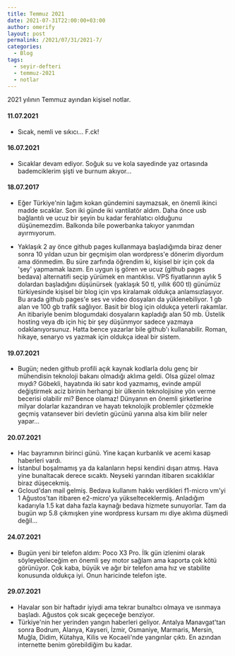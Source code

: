 ```yaml
---
title: Temmuz 2021
date: 2021-07-31T22:00:00+03:00
author: omerify
layout: post
permalink: /2021/07/31/2021-7/
categories:
  - Blog
tags:
  - seyir-defteri
  - temmuz-2021
  - notlar
---
```


2021 yılının Temmuz ayından kişisel notlar.

#### 11.07.2021

  * Sıcak, nemli ve sıkıcı... F.ck!

#### 16.07.2021

  * Sıcaklar devam ediyor. Soğuk su ve kola sayedinde yaz ortasında bademciklerim şişti ve burnum akıyor... 

#### 18.07.2017

  * Eğer Türkiye'nin lağım kokan gündemini saymazsak, en önemli ikinci madde sıcaklar. Son iki günde iki vantilatör aldım. Daha önce usb bağlantılı ve ucuz bir şeyin bu kadar ferahlatıcı olduğunu düşünemezdim. Balkonda bile powerbanka takıyor yanımdan ayırmıyorum.

  * Yaklaşık 2 ay önce github pages kullanmaya başladığımda biraz dener sonra 10 yıldan uzun bir geçmişim olan wordpress'e dönerim diyordum ama dönmedim. Bu süre zarfında öğrendim ki, kişisel bir için çok da 'şey' yapmamak lazım. En uygun iş gören ve ucuz (github pages bedava) alternatifi seçip yürümek en mantıklısı. VPS fiyatlarının aylık 5 dolardan başladığını düşünürsek (yaklaşık 50 tl, yıllık 600 tl) günümüz türkiyesinde kişisel bir blog için vps kiralamak oldukça anlamsızlaşıyor. Bu arada github pages'e ses ve video dosyaları da yüklenebiliyor. 1 gb alan ve 100 gb trafik sağlıyor. Basit bir blog için oldukça yeterli rakamlar. An itibariyle benim blogumdaki dosyaların kapladığı alan 50 mb. Üstelik hosting veya db için hiç bir şey düşünmyor sadece yazmaya odaklanıyorsunuz. Hatta bence yazarlar bile github'ı kullanabilir. Roman, hikaye, senaryo vs yazmak için oldukça ideal bir sistem.

#### 19.07.2021

  * Bugün; neden github profili açık kaynak kodlarla dolu genç bir mühendisin teknoloji bakanı olmadığı aklıma geldi. Olsa güzel olmaz mıydı? Göbekli, hayatında iki satır kod yazmamış, evinde ampül değiştirmek aciz birinin herhangi bir ülkenin teknolojisine yön verme becerisi olabilir mi? Bence olamaz! Dünyanın en önemli şirketlerine milyar dolarlar kazandıran ve hayatı teknolojik problemler çözmekle geçmiş vatansever biri devletin gücünü yanına alsa kim bilir neler yapar...

#### 20.07.2021

  * Hac bayramının birinci günü. Yine kaçan kurbanlık ve acemi kasap haberleri vardı. 
  * İstanbul boşalmamış ya da kalanların hepsi kendini dışarı atmış. Hava yine bunaltacak derece sıcaktı. Neyseki yarından itibaren sıcaklıklar biraz düşecekmiş.
  * Gcloud'dan mail gelmiş. Bedava kullanım hakkı verdikleri f1-micro vm'yi 1 Ağustos'tan itibaren e2-micro'ya yükselteceklermiş. Anladığım kadarıyla 1.5 kat daha fazla kaynağı bedava hizmete sunuyorlar. Tam da bugün wp 5.8 çıkmışken yine wordpress kursam mı diye aklıma düşmedi değil...

#### 24.07.2021

  * Bugün yeni bir telefon aldım: Poco X3 Pro. İlk gün izlenimi olarak söyleyebileceğim en önemli şey motor sağlam ama kaporta çok kötü görünüyor. Çok kaba, büyük ve ağır bir telefon ama hız ve stabilite konusunda oldukça iyi. Onun haricinde telefon işte.

#### 29.07.2021

  * Havalar son bir haftadır iyiydi ama tekrar bunaltıcı olmaya ve ısınmaya başladı. Ağustos çok sıcak geçeceğe benziyor.
  * Türkiye'nin her yerinden yangın haberleri geliyor. Antalya Manavgat'tan sonra Bodrum, Alanya, Kayseri, İzmir, Osmaniye, Marmaris, Mersin, Muğla, Didim, Kütahya, Kilis ve Kocaeli'nde yangınlar çıktı. En azından internette benim görebildiğim bu kadar.
  